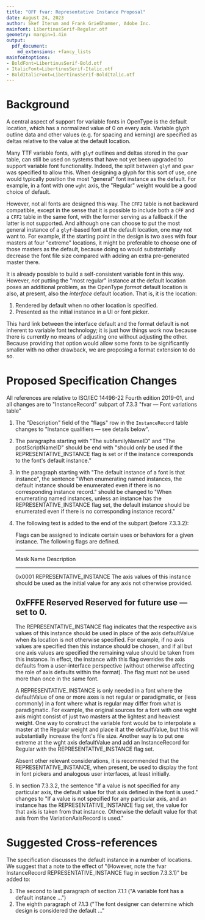 ```yaml
---
title: "OFF fvar: Representative Instance Proposal"
date: August 24, 2023
author: Skef Iterum and Frank Grießhammer, Adobe Inc.
mainfont: LibertinusSerif-Regular.otf
geometry: margin=1.4in
output:
  pdf_document:
    md_extensions: +fancy_lists
mainfontoptions:
- BoldFont=LibertinusSerif-Bold.otf
- ItalicFont=LibertinusSerif-Italic.otf
- BoldItalicFont=LibertinusSerif-BoldItalic.otf
---
```


# Background

A central aspect of support for variable fonts in OpenType is the default
location, which has a normalized value of 0 on every axis.  Variable glyph
outline data and other values (e.g. for spacing and kerning) are specified as
deltas relative to the value at the default location. 

Many TTF variable fonts, with `glyf` outlines and deltas stored in the `gvar`
table, can still be used on systems that have not yet been upgraded to support
variable font functionality. Indeed, the split between `glyf` and `gvar` was
specified to allow this.  When designing a glyph for this sort of use, one
would typically position the most "general" font instance as the default. For
example, in a font with one `wght` axis, the "Regular" weight would be a good
choice of default.

However, not all fonts are designed this way. The `CFF2` table is not backward
compatible, except in the sense that it is possible to include both a `CFF` and
a `CFF2` table in the same font, with the former serving as a fallback if the
latter is not supported. And although one can choose to put the most general
instance of a `glyf`-based font at the default location, one may not want to.
For example, if the starting point in the design is two axes with four masters
at four "extreme" locations, it might be preferable to choose one of those
masters as the default, because doing so would substantially decrease the font
file size compared with adding an extra pre-generated master there.

It is already possible to build a self-consistent variable font in this way.
However, *not* putting the "most regular" instance at the default location
poses an additional problem, as the OpenType *format* default location is also,
at present, also the *interface* default location. That is, it is the location:

1. Rendered by default when no other location is specified.
2. Presented as the initial instance in a UI or font picker.

This hard link between the interface default and the format default is not
inherent to variable font technology; it is just how things work now because
there is currently no means of adjusting one without adjusting the other.
Because providing that option would allow some fonts to be significantly
smaller with no other drawback, we are proposing a format extension to do so.

# Proposed Specification Changes

All references are relative to ISO/IEC 14496-22 Fourth edition 2019-01, and all
changes are to "InstanceRecord" subpart of 7.3.3 "fvar — Font variations table"

1. The "Description" field of the "flags" row in the `InstanceRecord` table
   changes to "Instance qualifiers — see details below".

2. The paragraphs starting with "The subfamilyNameID" and "The
   postScriptNameID" should be end with "should only be used if the
   REPRESENTATIVE\_INSTANCE flag is set or if the instance corresponds to the
   font's default instance."

3. In the paragraph starting with "The default instance of a font is that
   instance", the sentence "When enumerating named instances, the default
   instance should be enumerated even if there is no corresponding instance
   record." should be changed to "When enumerating named instances, unless an
   instance has the REPRESENTATIVE\_INSTANCE flag set, the default instance
   should be enumerated even if there is no corresponding instance record."

4. The following text is added to the end of the subpart (before 7.3.3.2):

    Flags can be assigned to indicate certain uses or behaviors for a given
    instance. The following flags are defined.
    
    -------------------------------------------------------------------------
    Mask     Name                       Description
    -------- -------------------------- -------------------------------------
    0x0001   REPRESENTATIVE\_INSTANCE   The axis values of this instance
                                        should be used as the initial value
                                        for any axis not otherwise provided.
    
    0xFFFE   Reserved                   Reserved for future use — set to 0.
    -------------------------------------------------------------------------
    
    The REPRESENTATIVE\_INSTANCE flag indicates that the respective axis values
    of this instance should be used in place of the axis defaultValue when its
    location is not otherwise specified. For example, if no axis values are
    specified then this instance should be chosen, and if all but one axis values
    are specified the remaining value should be taken from this instance. In
    effect, the instance with this flag overrides the axis defaults from a
    user-interface perspective (without otherwise affecting the role of axis
    defaults within the format). The flag must not be used more than once in the
    same font.
    
    A REPRESENTATIVE\_INSTANCE is only needed in a font where the defaultValue of
    one or more axes is not regular or paradigmatic, or (less commonly) in a font
    where what is regular may differ from what is paradigmatic.  For example, the
    original sources for a font with one wght axis might consist of just two
    masters at the lightest and heaviest weight. One way to construct the
    variable font would be to interpolate a master at the Regular weight and
    place it at the defaultValue, but this will substantially increase the font's
    file size.  Another way is to put one extreme at the wght axis defaultValue
    and add an InstanceRecord for Regular with the REPRESENTATIVE\_INSTANCE flag
    set.
    
    Absent other relevant considerations, it is recommended that the
    REPRESENTATIVE\_INSTANCE, when present, be used to display the font in font
    pickers and analogous user interfaces, at least initially.

5. In section 7.3.3.2, the sentence "If a value is not specified for any particular
   axis, the default value for that axis defined in the font is used." changes
   to "If a value is not specified for any particular axis, and an instance has
   the REPRESENTATIVE\_INSTANCE flag set, the value for that axis is taken from
   that instance.  Otherwise the default value for that axis from the
   VariationAxisRecord is used."

# Suggested Cross-references

The specification discusses the default instance in a number of locations.
We suggest that a note to the effect of "(However, note the fvar InstanceRecord
REPRESENTATIVE\_INSTANCE flag in section 7.3.3.1)" be added to:

1. The second to last paragraph of section 7.1.1 ("A variable font has a 
   default instance ...")
2. The eighth paragraph of 7.1.3 ("The font designer can determine which design
   is considered the default ..."

